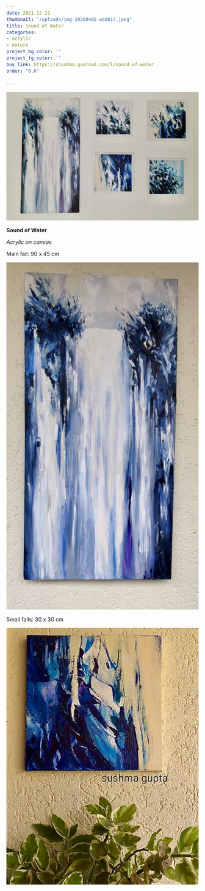 ```yaml
---
date: 2021-12-21
thumbnail: "/uploads/img-20200405-wa0017.jpeg"
title: Sound of Water
categories:
- acrylic
- nature
project_bg_color: ''
project_fg_color: ''
buy_link: https://shushma.gumroad.com/l/sound-of-water
order: "0.6"

---
```

![](/uploads/img-20200405-wa0017.jpeg)

**Sound of Water**

_Acrylic on canvas_

Main fall: 90 x 45 cm

![](/uploads/img-20190727-wa0002.jpeg)

Small falls: 30 x 30 cm

![](/uploads/img-20190604-wa0036.jpeg)